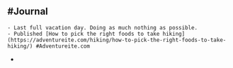 ## #Journal
	- Last full vacation day. Doing as much nothing as possible.
	- Published [How to pick the right foods to take hiking](https://adventureite.com/hiking/how-to-pick-the-right-foods-to-take-hiking/) #Adventureite.com
-
